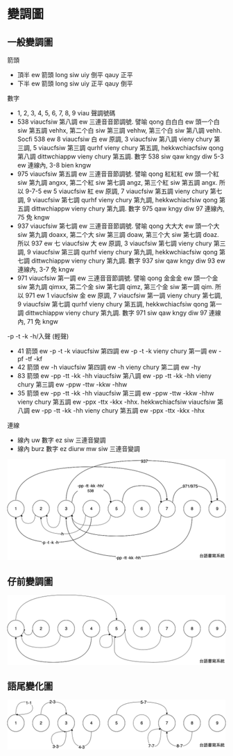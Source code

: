 # 變調圖

## 一般變調圖

箭頭

* 頂半 ew 箭頭 long siw uiy 倒平 qauy 正平
* 下半 ew 箭頭 long siw uiy 正平 qauy 倒平

數字

* 1, 2, 3, 4, 5, 6, 7, 8, 9 viau 聲調號碼
* 538 viaucfsiw 第八調 ew 三連音音節調號. 譬喻 qong 白白白 ew 頭一个白 siw 第五調 vehhx, 第二个白 siw 第三調 vehhw, 第三个白 siw 第八調 vehh. Socfi 538 ew 8 viaucfsiw 白 ew 原調, 3 viaucfsiw 第八調 vieny chury 第三調, 5 viaucfsiw 第三調 qurhf vieny chury 第五調, hekkwchiacfsiw qong 第八調 dittwchiappw vieny chury 第五調. 數字 538 siw qaw kngy diw 5-3 ew 連線內, 3-8 bien kngw
* 975 viaucfsiw 第五調 ew 三連音音節調號. 譬喻 qong 紅紅紅 ew 頭一个紅 siw 第九調 angxx, 第二个紅 siw 第七調 angz, 第三个紅 siw 第五調 angx. 所以 9-7-5 ew 5 viaucfsiw 紅 ew 原調, 7 viaucfsiw 第五調 vieny chury 第七調, 9 viaucfsiw 第七調 qurhf vieny chury 第九調, hekkwchiacfsiw qong 第五調 dittwchiappw vieny chury 第九調. 數字 975 qaw kngy diw 97 連線內, 75 免 kngw
* 937 viaucfsiw 第七調 ew 三連音音節調號. 譬喻 qong 大大大 ew 頭一个大 siw 第九調 doaxx, 第二个大 siw 第三調 doaw, 第三个大 siw 第七調 doaz. 所以 937 ew 七 viaucfsiw 大 ew 原調, 3 viaucfsiw 第七調 vieny chury 第三調, 9 viaucfsiw 第三調 qurhf vieny chury 第九調, hekkwchiacfsiw qong 第七調 dittwchiappw vieny chury 第九調. 數字 937 siw qaw kngy diw 93 ew 連線內, 3-7 免 kngw
* 971 viaucfsiw 第一調 ew 三連音音節調號. 譬喻 qong 金金金 ew 頭一个金 siw 第九調 qimxx, 第二个金 siw 第七調 qimz, 第三个金 siw 第一調 qim. 所以 971 ew 1 viaucfsiw 金 ew 原調, 7 viaucfsiw 第一調 vieny chury 第七調, 9 viaucfsiw 第七調 qurhf vieny chury 第五調, hekkwchiacfsiw qong 第一調 dittwchiappw vieny chury 第九調. 數字 971 siw qaw kngy diw 97 連線內, 71 免 kngw

-p -t -k -h/入聲 (輕聲)

* 41 箭頭 ew -p -t -k viaucfsiw 第四調 ew -p -t -k vieny chury 第一調 ew -pf -tf -kf
* 42 箭頭 ew -h viaucfsiw 第四調 ew -h vieny chury 第二調 ew -hy
* 83 箭頭 ew -pp -tt -kk -hh viaucfsiw 第八調 ew -pp -tt -kk -hh vieny chury 第三調 ew -ppw -ttw -kkw -hhw
* 35 箭頭 ew -pp -tt -kk -hh viaucfsiw 第三調 ew -ppw -ttw -kkw -hhw vieny chury 第五調 ew -ppx -ttx -kkx -hhx. hekkwchiacfsiw viaucfsiw 第八調 ew -pp -tt -kk -hh vieny chury 第五調 ew -ppx -ttx -kkx -hhx

連線

* 線內 uw 數字 ez siw 三連音變調
* 線內 burz 數字 ez diurw mw siw 三連音變調

![tone-sandhi](./tone-sandhi.png)

## 仔前變調圖

![tone-sandhi-of-a](./tone-sandhi-of-a.png)

## 語尾變化圖

![inflection](./inflection.png)
